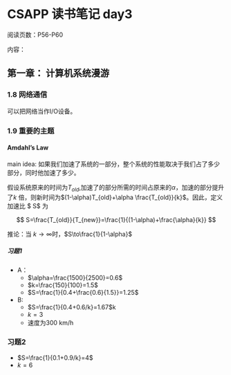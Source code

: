 # CSAPP 读书笔记 day3

阅读页数：P56-P60

内容：

## 第一章： 计算机系统漫游

### 1.8 网络通信

可以把网络当作I/O设备。

### 1.9 重要的主题

#### Amdahl’s Law

main idea: 如果我们加速了系统的一部分，整个系统的性能取决于我们占了多少部分，同时他加速了多少。

假设系统原来的时间为$T_{old}$,加速了的部分所需的时间占原来的$\alpha$，加速的部分提升了$k$ 倍，则新时间为$(1-\alpha)T_{old}+\alpha \frac{T_{old}}{k}$。因此，定义加速比 $ S$ 为

$$
S=\frac{T_{old}}{T_{new}}=\frac{1}{(1-\alpha)+\frac{\alpha}{k}}
$$

推论：当 $k\to\infty$时，$S\to\frac{1}{1-\alpha}$

##### 习题1

- A：
  - $\alpha=\frac{1500}{2500}=0.6$
  - $k=\frac{150}{100}=1.5$
  - $S=\frac{1}{0.4+\frac{0.6}{1.5}}=1.25$
- B:
  - $S=\frac{1}{0.4+0.6/k}=1.67$k
  - $k=3$
  - 速度为300 km/h

### 习题2

- $S=\frac{1}{0.1+0.9/k}=4$
- $k=6$
